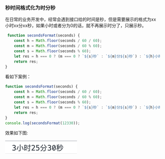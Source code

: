 ### 秒时间格式化为时分秒

在日常的业务开发中，经常会遇到接口给的时间是秒，但是需要展示的格式为xx小时xx分xx秒，如果小时或者分为0的话，就不再展示时分了，只展示秒。

```js
 function secondsFormat(seconds) {
    const h = Math.floor(seconds / 60 / 60);
    const m = Math.floor(seconds / 60 % 60);
    const s = Math.floor(seconds % 60);
    let res = h === 0 ? (m === 0 ? `${s}秒` : `${m}分${s}秒`) : `${h}小时${m}分${s}秒`;
    return res;
}
```

看如下案例：

```js
function secondsFormat(seconds) {
    const h = Math.floor(seconds / 60 / 60);
    const m = Math.floor(seconds / 60 % 60);
    const s = Math.floor(seconds % 60);
    let res = h === 0 ? (m === 0 ? `${s}秒` : `${m}分${s}秒`) : `${h}小时${m}分${s}秒`;
    return res;
}
console.log(secondsFormat(12330));
```

效果如下图:

![秒格式化为时分秒](./images/i5.png)